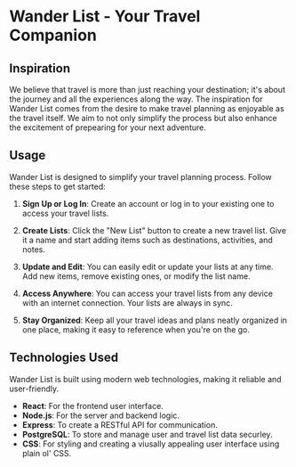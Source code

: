 # Wander List - Your Travel Companion

## Inspiration 

We believe that travel is more than just reaching your destination; it's about the journey and all the experiences along the way. The inspiration for Wander List comes from the desire to make travel planning as enjoyable as the travel itself. We aim to not only simplify the process but also enhance the excitement of prepearing for your next adventure.

## Usage 

Wander List is designed to simplify your travel planning process. Follow these steps to get started: 

1. **Sign Up or Log In**: Create an account or log in to your existing one to access your travel lists.

2. **Create Lists**: Click the "New List" button to create a new travel list. Give it a name and start adding items such as destinations, activities, and notes.

3. **Update and Edit**: You can easily edit or update your lists at any time. Add new items, remove existing ones, or modify the list name.

4. **Access Anywhere**: You can access your travel lists from any device with an internet connection. Your lists are always in sync.

5. **Stay Organized**: Keep all your travel ideas and plans neatly organized in one place, making it easy to reference when you're on the go.

## Technologies Used

Wander List is built using modern web technologies, making it reliable and user-friendly.

- **React**: For the frontend user interface.
- **Node.js**: For the server and backend logic.
- **Express**: To create a RESTful API for communication.
- **PostgreSQL**: To store and manage user and travel list data securley.
- **CSS**: For styling and creating a viusally appealing user interface using plain ol' CSS.